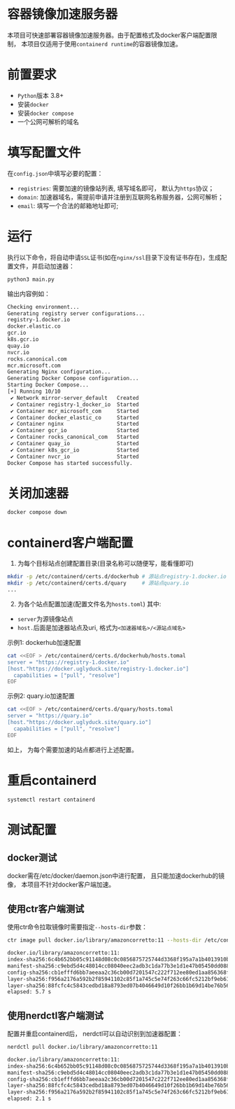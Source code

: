 # 容器镜像加速服务器
本项目可快速部署容器镜像加速服务器。由于配置格式及docker客户端配置限制， 本项目仅适用于使用`containerd runtime`的容器镜像加速。

# 前置要求
- `Python`版本 3.8+
- 安装`docker`
- 安装`docker compose`
- 一个公网可解析的域名

# 填写配置文件
在`config.json`中填写必要的配置：
- `registries`: 需要加速的镜像站列表, 填写域名即可， 默认为`https`协议；
- `domain`: 加速器域名，需提前申请并注册到互联网名称服务器，公网可解析；
- `email`: 填写一个合法的邮箱地址即可;

# 运行
执行以下命令，将自动申请`SSL`证书(如在`nginx/ssl`目录下没有证书存在)，生成配置文件，并启动加速器：
```bash
python3 main.py
```
输出内容例如：
```bash
Checking environment...
Generating registry server configurations...
registry-1.docker.io
docker.elastic.co
gcr.io
k8s.gcr.io
quay.io
nvcr.io
rocks.canonical.com
mcr.microsoft.com
Generating Nginx configuration...
Generating Docker Compose configuration...
Starting Docker Compose...
[+] Running 10/10
 ✔ Network mirror-server_default   Created                                                                                                                                   0.1s 
 ✔ Container registry-1_docker_io  Started                                                                                                                                   0.2s 
 ✔ Container mcr_microsoft_com     Started                                                                                                                                   0.2s 
 ✔ Container docker_elastic_co     Started                                                                                                                                   0.2s 
 ✔ Container nginx                 Started                                                                                                                                   0.2s 
 ✔ Container gcr_io                Started                                                                                                                                   0.2s 
 ✔ Container rocks_canonical_com   Started                                                                                                                                   0.2s 
 ✔ Container quay_io               Started                                                                                                                                   0.2s 
 ✔ Container k8s_gcr_io            Started                                                                                                                                   0.2s 
 ✔ Container nvcr_io               Started                                                                                                                                   0.2s 
Docker Compose has started successfully.
```

# 关闭加速器
```bash
docker compose down
```

# containerd客户端配置
1. 为每个目标站点创建配置目录(目录名称可以随便写，能看懂即可)
```bash
mkdir -p /etc/containerd/certs.d/dockerhub # 源站点registry-1.docker.io
mkdir -p /etc/containerd/certs.d/quary     # 源站点quary.io
...
```

2. 为各个站点配置加速(配置文件名为`hosts.toml`)
其中:
- `server`为源镜像站点
- `host.`后面是加速器站点及uri, 格式为`<加速器域名>/<源站点域名>`

示例1: dockerhub加速配置
```bash
cat <<EOF > /etc/containerd/certs.d/dockerhub/hosts.tomal
server = "https://registry-1.docker.io"
[host."https://docker.uglyduck.site/registry-1.docker.io"]
  capabilities = ["pull", "resolve"]
EOF
```

示例2: quary.io加速配置
```bash
cat <<EOF > /etc/containerd/certs.d/quary/hosts.tomal
server = "https://quary.io"
[host."https://docker.uglyduck.site/quary.io"]
  capabilities = ["pull", "resolve"]
EOF
```

如上， 为每个需要加速的站点都进行上述配置。

# 重启containerd
```bash
systemctl restart containerd
```

# 测试配置
## docker测试
docker需在/etc/docker/daemon.json中进行配置， 且只能加速dockerhub的镜像， 本项目不针对docker客户端加速。

## 使用ctr客户端测试
使用ctr命令拉取镜像时需要指定`--hosts-dir`参数：
```bash
ctr image pull docker.io/library/amazoncorretto:11 --hosts-dir /etc/containerd/certs.d

docker.io/library/amazoncorretto:11:                                              resolved       |++++++++++++++++++++++++++++++++++++++|
index-sha256:6c4b652bb05c91148d08c0c0856875725744d3368f195a7a1b4013910ba8efc0:    exists         |++++++++++++++++++++++++++++++++++++++|
manifest-sha256:c9ebd5d4c48014cc08040eec2adb3c1da77b3e1d1e47b05450dd088873f77c26: exists         |++++++++++++++++++++++++++++++++++++++|
config-sha256:cb1efffd6bb7aeeaa2c36cb00d7201547c222f712ee80ed1aa856368f90272a4:   exists         |++++++++++++++++++++++++++++++++++++++|
layer-sha256:f956a2176a592b2f85941102c85f1a745c5e74f263c66fc5212bf9eb619f28e1:    downloading    |+++++++++++++++++++-------------------| 31.0 MiB/59.8 MiB
layer-sha256:88fcfc4c5843cedbd18a8793ed07b4046649d10f26bb1b69d14be76b565cb914:    downloading    |++++++++++++++++++++------------------| 75.0 MiB/141.3 MiB
elapsed: 5.7 s                                                                    total:  106.0  (18.6 MiB/s)
```

## 使用nerdctl客户端测试
配置并重启containerd后， nerdctl可以自动识别到加速器配置：
```bash
nerdctl pull docker.io/library/amazoncorretto:11

docker.io/library/amazoncorretto:11:                                              resolved       |++++++++++++++++++++++++++++++++++++++|
index-sha256:6c4b652bb05c91148d08c0c0856875725744d3368f195a7a1b4013910ba8efc0:    exists         |++++++++++++++++++++++++++++++++++++++|
manifest-sha256:c9ebd5d4c48014cc08040eec2adb3c1da77b3e1d1e47b05450dd088873f77c26: exists         |++++++++++++++++++++++++++++++++++++++|
config-sha256:cb1efffd6bb7aeeaa2c36cb00d7201547c222f712ee80ed1aa856368f90272a4:   exists         |++++++++++++++++++++++++++++++++++++++|
layer-sha256:88fcfc4c5843cedbd18a8793ed07b4046649d10f26bb1b69d14be76b565cb914:    downloading    |++++++++++++++------------------------| 54.0 MiB/141.3 MiB
layer-sha256:f956a2176a592b2f85941102c85f1a745c5e74f263c66fc5212bf9eb619f28e1:    downloading    |++++++--------------------------------| 11.0 MiB/59.8 MiB
elapsed: 2.1 s                                                                    total:  65.0 M (30.9 MiB/s)
```
